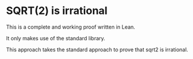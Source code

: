 # SQRT(2) is irrational 

This is a complete and working proof written in Lean. 

It only makes use of the standard library.

This approach takes the standard approach to prove that sqrt2 is irrational.